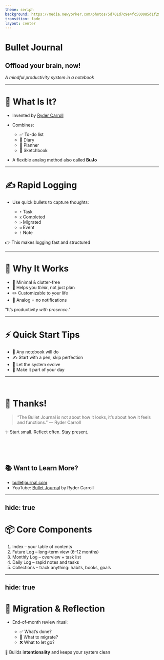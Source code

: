 ```yaml
---
theme: seriph
background: https://media.newyorker.com/photos/5d701d7c9e4fc500085d1f29/master/w_1600,c_limit/Russell-BulletJournal.jpg
transition: fade
layout: center
---
```


# Bullet Journal

## Offload your brain, now!

*A mindful productivity system in a notebook*

---

# 🧠 What Is It?

* Invented by [Ryder Carroll](https://bulletjournal.com)
* Combines:

  * ✅ To-do list
  * 📔 Diary
  * 📅 Planner
  * 🎨 Sketchbook
* A flexible analog method also called **BuJo**

<!--
Start with a personal hook: 

Ever felt like digital tools were
**too much** ? 
The Bullet Journal helped me
reclaim my focus and time.
-->

---

# ✍️ Rapid Logging

* Use quick bullets to capture thoughts:

  * `•` Task
  * `x` Completed
  * `>` Migrated
  * `o` Event
  * `!` Note

👉 This makes logging fast and structured

<!--
"This method helps me jot down without overthinking."
-->

---

# 🧘 Why It Works

* 🧹 Minimal & clutter-free
* 🧠 Helps you *think*, not just plan
* ✏️ Customizable to your life
* 📵 Analog = no notifications

"It’s productivity *with presence*."

---

# ⚡ Quick Start Tips

* 📓 Any notebook will do
* ✍️ Start with a pen, skip perfection
* 🧭 Let the system evolve
* 🌱 Make it part of your day

---

<br>

# 🙏 Thanks!

> “The Bullet Journal is not about how it looks, it’s about how it feels and functions.”
> — Ryder Carroll

✨ Start small. Reflect often. Stay present.

<br>
<br>
<br>


## 📚 Want to Learn More?

* [bulletjournal.com](https://bulletjournal.com)
* YouTube: [Bullet Journal](https://www.youtube.com/watch?v=GfRf43JTqY4) by Ryder Carroll

---
hide: true
---

# 📦 Core Components

1. Index – your table of contents
2. Future Log – long-term view (6–12 months)
3. Monthly Log – overview + task list
4. Daily Log – rapid notes and tasks
5. Collections – track anything: habits, books, goals

---
hide: true
---

# 🔄 Migration & Reflection

* End-of-month review ritual:

  * ✅ What’s done?
  * 🔁 What to migrate?
  * ❌ What to let go?

💭 Builds **intentionality** and keeps your system clean
